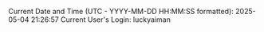 Current Date and Time (UTC - YYYY-MM-DD HH:MM:SS formatted): 2025-05-04 21:26:57
Current User's Login: luckyaiman
